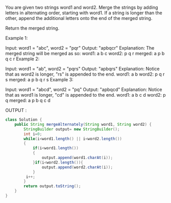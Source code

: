 You are given two strings word1 and word2. Merge the strings by adding letters in alternating order, starting with word1. If a string is longer than the other, append the additional letters onto the end of the merged string.

Return the merged string.

 

Example 1:

Input: word1 = "abc", word2 = "pqr"
Output: "apbqcr"
Explanation: The merged string will be merged as so:
word1:  a   b   c
word2:    p   q   r
merged: a p b q c r
Example 2:

Input: word1 = "ab", word2 = "pqrs"
Output: "apbqrs"
Explanation: Notice that as word2 is longer, "rs" is appended to the end.
word1:  a   b 
word2:    p   q   r   s
merged: a p b q   r   s
Example 3:

Input: word1 = "abcd", word2 = "pq"
Output: "apbqcd"
Explanation: Notice that as word1 is longer, "cd" is appended to the end.
word1:  a   b   c   d
word2:    p   q 
merged: a p b q c   d


OUTPUT :

```java 
class Solution {
    public String mergeAlternately(String word1, String word2) {
        StringBuilder output= new StringBuilder();
        int i=0;
        while(i<word1.length() || i<word2.length())
        {
            if(i<word1.length())
            {
                output.append(word1.charAt(i));
            }if(i<word2.length()){
                output.append(word2.charAt(i));
            }
         i++;
        }
        return output.toString();
    }
}
```